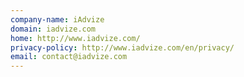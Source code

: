 ```yaml
---
company-name: iAdvize
domain: iadvize.com
home: http://www.iadvize.com/
privacy-policy: http://www.iadvize.com/en/privacy/
email: contact@iadvize.com
---
```




